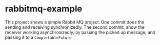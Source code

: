 # rabbitmq-example

This project shows a simple Rabbit MQ project. One commit does the sending and receiving synchronizedly. The second commit, show the
receiver working asynchronizedly, by passing the picked up message, and passing it to a `CompletableFuture`
